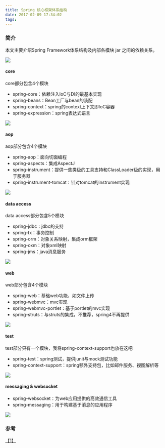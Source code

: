 ```yaml
---
title: Spring 核心框架体系结构
date: 2017-02-09 17:34:02
tags: 
---
```

### 简介
本文主要介绍Spring Framework体系结构及内部各模块 jar 之间的依赖关系。

![](/images/spring-framework.jpg)

#### core

core部分包含4个模块

- spring-core：依赖注入IoC与DI的最基本实现
- spring-beans：Bean工厂与bean的装配
- spring-context：spring的context上下文即IoC容器
- spring-expression：spring表达式语言

![](/images/spring-framework-core-dependencies.jpg)

#### aop

aop部分包含4个模块

- spring-aop：面向切面编程
- spring-aspects：集成AspectJ
- spring-instrument：提供一些类级的工具支持和ClassLoader级的实现，用于服务器
- spring-instrument-tomcat：针对tomcat的instrument实现

![](/images/spring-framework-aop-dependencies.jpg)


#### data access

data access部分包含5个模块

- spring-jdbc：jdbc的支持
- spring-tx：事务控制
- spring-orm：对象关系映射，集成orm框架
- spring-oxm：对象xml映射
- spring-jms：java消息服务

![](/images/spring-framework-data-dependencies.jpg)


#### web

web部分包含4个模块

- spring-web：基础web功能，如文件上传
- spring-webmvc：mvc实现
- spring-webmvc-portlet：基于portlet的mvc实现
- spring-struts：与struts的集成，不推荐，spring4不再提供

![](/images/spring-framework-web-dependencies.jpg)

#### test

test部分只有一个模块，我将spring-context-support也放在这吧

- spring-test：spring测试，提供junit与mock测试功能
- spring-context-support：spring额外支持包，比如邮件服务、视图解析等

![](/images/spring-framework-test-dependencies.jpg)

#### messaging & websocket

- spring-websocket：为web应用提供的高效通信工具
- spring-messaging：用于构建基于消息的应用程序

![](/images/spring-framework-websocket&messaging-dependencies.jpg)

### 参考
[【1】](http://mp.weixin.qq.com/s/_T8QQbJrKl6exvF4RcIGFg)

